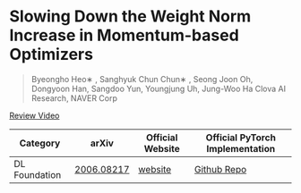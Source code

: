 # Slowing Down the Weight Norm Increase in Momentum-based Optimizers

> Byeongho Heo∗ , Sanghyuk Chun Chun∗ , Seong Joon Oh, Dongyoon Han, Sangdoo Yun, Youngjung Uh, Jung-Woo Ha
> Clova AI Research, NAVER Corp

[Review Video](https://youtu.be/H5Wb1eSx4oA)

| Category | arXiv | Official Website | Official PyTorch Implementation |
|--|--|--|--|
|DL Foundation | [2006.08217](https://arxiv.org/abs/2006.08217) | [website](https://clovaai.github.io/AdamP/) | [Github Repo](https://github.com/clovaai/adamp) |